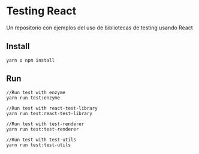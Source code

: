 # Testing React

Un repositorio con ejemplos del uso de bibliotecas de testing usando React

## Install
```yarn o npm install```

## Run
```
//Run test with enzyme
yarn run test:enzyme

//Run test with react-test-library
yarn run test:react-test-library

//Run test with test-renderer
yarn run test:test-renderer

//Run test with test-utils
yarn run test:test-utils
```